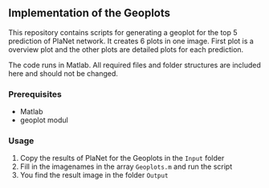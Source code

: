 ## Implementation of the Geoplots

This repository contains scripts for generating a geoplot for the top 5 prediction of PlaNet network. It creates 6 plots in one image. First plot is a overview plot and the other plots are detailed plots for each prediction.

The code runs in Matlab. All required files and folder structures are included here and should not be changed.

### Prerequisites
- Matlab
- geoplot modul

### Usage
1. Copy the results of PlaNet for the Geoplots in the `Input` folder
2. Fill in the imagenames in the array `Geoplots.m` and run the script
3. You find the result image in the folder `Output`
